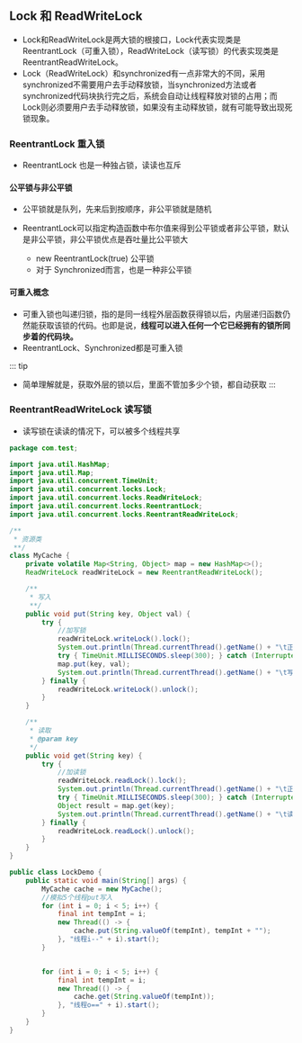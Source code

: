 ## Lock 和 ReadWriteLock
+ Lock和ReadWriteLock是两大锁的根接口，Lock代表实现类是ReentrantLock（可重入锁），ReadWriteLock（读写锁）的代表实现类是ReentrantReadWriteLock。
+ Lock（ReadWriteLock）和synchronized有一点非常大的不同，采用synchronized不需要用户去手动释放锁，当synchronized方法或者synchronized代码块执行完之后，系统会自动让线程释放对锁的占用；而Lock则必须要用户去手动释放锁，如果没有主动释放锁，就有可能导致出现死锁现象。

### ReentrantLock 重入锁
+ ReentrantLock 也是一种独占锁，读读也互斥

#### 公平锁与非公平锁
+ 公平锁就是队列，先来后到按顺序，非公平锁就是随机

+ ReentrantLock可以指定构造函数中布尔值来得到公平锁或者非公平锁，默认是非公平锁，非公平锁优点是吞吐量比公平锁大
  - new ReentrantLock(true) 公平锁
  - 对于 Synchronized而言，也是一种非公平锁

#### 可重入概念
+ 可重入锁也叫递归锁，指的是同一线程外层函数获得锁以后，内层递归函数仍然能获取该锁的代码。也即是说，**线程可以进入任何一个它已经拥有的锁所同步着的代码块。**
+ ReentrantLock、Synchronized都是可重入锁

::: tip
+ 简单理解就是，获取外层的锁以后，里面不管加多少个锁，都自动获取
:::

### ReentrantReadWriteLock 读写锁
+ 读写锁在读读的情况下，可以被多个线程共享
````java
package com.test;

import java.util.HashMap;
import java.util.Map;
import java.util.concurrent.TimeUnit;
import java.util.concurrent.locks.Lock;
import java.util.concurrent.locks.ReadWriteLock;
import java.util.concurrent.locks.ReentrantLock;
import java.util.concurrent.locks.ReentrantReadWriteLock;

/**
 * 资源类
 **/
class MyCache {
    private volatile Map<String, Object> map = new HashMap<>();
    ReadWriteLock readWriteLock = new ReentrantReadWriteLock();

    /**
     * 写入
     **/
    public void put(String key, Object val) {
        try {
            //加写锁
            readWriteLock.writeLock().lock();
            System.out.println(Thread.currentThread().getName() + "\t正在写入：" + key);
            try { TimeUnit.MILLISECONDS.sleep(300); } catch (InterruptedException e) { e.printStackTrace(); }
            map.put(key, val);
            System.out.println(Thread.currentThread().getName() + "\t写入end:" + key);
        } finally {
            readWriteLock.writeLock().unlock();
        }
    }

    /**
     * 读取
     * @param key
     */
    public void get(String key) {
        try {
            //加读锁
            readWriteLock.readLock().lock();
            System.out.println(Thread.currentThread().getName() + "\t正在读取：" + key);
            try { TimeUnit.MILLISECONDS.sleep(300); } catch (InterruptedException e) { e.printStackTrace(); }
            Object result = map.get(key);
            System.out.println(Thread.currentThread().getName() + "\t读取end:" + result.toString());
        } finally {
            readWriteLock.readLock().unlock();
        }
    }
}

public class LockDemo {
    public static void main(String[] args) {
        MyCache cache = new MyCache();
        //模拟5个线程put写入
        for (int i = 0; i < 5; i++) {
            final int tempInt = i;
            new Thread(() -> {
                cache.put(String.valueOf(tempInt), tempInt + "");
            }, "线程i--" + i).start();
        }


        for (int i = 0; i < 5; i++) {
            final int tempInt = i;
            new Thread(() -> {
                cache.get(String.valueOf(tempInt));
            }, "线程o==" + i).start();
        }
    }
}

````